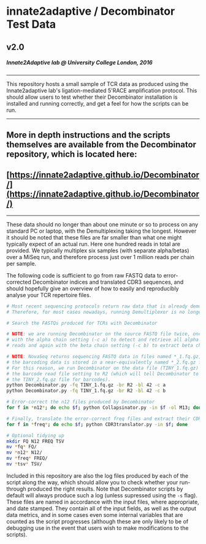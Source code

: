 # innate2adaptive / Decombinator Test Data
## v2.0
##### Innate2Adaptive lab @ University College London, 2016

--- 

This repository hosts a small sample of TCR data as produced using the Innate2adaptive lab's ligation-mediated 5'RACE amplification protocol. This should allow users to test whether their Decombinator installation is installed and running correctly, and get a feel for how the scripts can be run.

---

## More in depth instructions and the scripts themselves are available from the Decombinator repository, which is located here:
## [https://innate2adaptive.github.io/Decombinator/](https://innate2adaptive.github.io/Decombinator/)

---

These data should no longer than about one minute or so to process on any standard PC or laptop, with the Demultiplexing taking the longest.
However it should be noted that these files are far smaller than what one might typically expect of an actual run.
Here one hundred reads in total are provided.
We typically multiplex six samples (with separate alpha/betas) over a MiSeq run, and therefore process just over 1 million reads per chain per sample.

The following code is sufficient to go from raw FASTQ data to error-corrected Decombinator indices and translated CDR3 sequences, and should hopefully give an overview of how to easily and reproducibly analyse your TCR repertoire files.

```bash
# Most recent sequencing protocols return raw data that is already demultiplexed.
# Therefore, for most cases nowadays, running Demultiplexor is no longer required.

# Search the FASTQs produced for TCRs with Decombinator

# NOTE: we are running Decombinator on the source FASTQ file twice, once
# with the alpha chain setting (-c a) to detect and retrieve all alpha chain
# reads and again with the beta chain setting (-c b) to extract beta chain.

# NOTE: NovaSeq returns sequencing FASTQ data in files named *_1.fq.gz, while
# the barcoding data is stored in a near-equivalently named *_2.fq.gz file.
# For this reason, we run Decombinator on the data file (TINY_1.fq.gz) and set
# the barcode read file setting to R2 (which will tell Decombinator to look in
# the TINY_2.fq.gz file for barcodes).
python Decombinator.py -fq TINY_1.fq.gz -br R2 -bl 42 -c a
python Decombinator.py -fq TINY_1.fq.gz -br R2 -bl 42 -c b

# Error-correct the n12 files produced by Decombinator
for f in *n12*; do echo $f; python Collapsinator.py -in $f -ol M13; done

# Finally, translate the error-correct freq files and extract their CDR3s
for f in *freq*; do echo $f; python CDR3translator.py -in $f; done

# Optional tidying up
mkdir FQ N12 FREQ TSV
mv *fq* FQ/
mv *n12* N12/
mv *freq* FREQ/
mv *tsv* TSV/
```

Included in this repository are also the log files produced by each of the script along the way, which should allow you to check whether your run-through produced the right results.
Note that Decombinator scripts by default will always produce such a log (unless supressed using the `-s` flag).
These files are named in accordance with the input files, where appropriate, and date stamped.
They contain all of the input fields, as well as the output data metrics, and in some cases even some internal variables that are counted as the script progresses (although these are only likely to be of debugging use in the event that users wish to make modifications to the scripts). 
